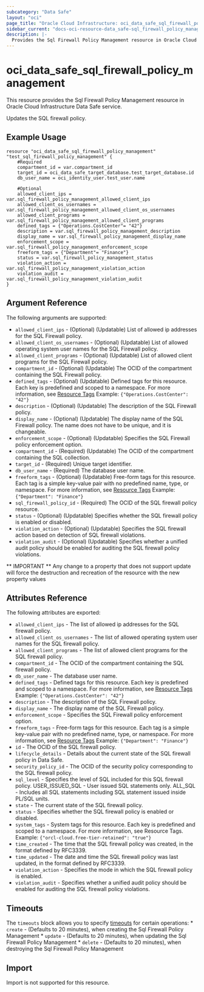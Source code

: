```yaml
---
subcategory: "Data Safe"
layout: "oci"
page_title: "Oracle Cloud Infrastructure: oci_data_safe_sql_firewall_policy_management"
sidebar_current: "docs-oci-resource-data_safe-sql_firewall_policy_management"
description: |-
  Provides the Sql Firewall Policy Management resource in Oracle Cloud Infrastructure Data Safe service
---
```


# oci_data_safe_sql_firewall_policy_management
This resource provides the Sql Firewall Policy Management resource in Oracle Cloud Infrastructure Data Safe service.

Updates the SQL firewall policy.

## Example Usage

```hcl
resource "oci_data_safe_sql_firewall_policy_management" "test_sql_firewall_policy_management" {
	#Required
	compartment_id = var.compartment_id
	target_id = oci_data_safe_target_database.test_target_database.id
	db_user_name = oci_identity_user.test_user.name
	
	#Optional
	allowed_client_ips = var.sql_firewall_policy_management_allowed_client_ips
	allowed_client_os_usernames = var.sql_firewall_policy_management_allowed_client_os_usernames
	allowed_client_programs = var.sql_firewall_policy_management_allowed_client_programs
	defined_tags = {"Operations.CostCenter"= "42"}
	description = var.sql_firewall_policy_management_description
	display_name = var.sql_firewall_policy_management_display_name
	enforcement_scope = var.sql_firewall_policy_management_enforcement_scope
	freeform_tags = {"Department"= "Finance"}
	status = var.sql_firewall_policy_management_status
	violation_action = var.sql_firewall_policy_management_violation_action
	violation_audit = var.sql_firewall_policy_management_violation_audit
}
```

## Argument Reference

The following arguments are supported:

* `allowed_client_ips` - (Optional) (Updatable) List of allowed ip addresses for the SQL Firewall policy.
* `allowed_client_os_usernames` - (Optional) (Updatable) List of allowed operating system user names for the SQL Firewall policy.
* `allowed_client_programs` - (Optional) (Updatable) List of allowed client programs for the SQL Firewall policy.
* `compartment_id` - (Optional) (Updatable) The OCID of the compartment containing the SQL Firewall policy.
* `defined_tags` - (Optional) (Updatable) Defined tags for this resource. Each key is predefined and scoped to a namespace. For more information, see [Resource Tags](https://docs.cloud.oracle.com/iaas/Content/General/Concepts/resourcetags.htm) Example: `{"Operations.CostCenter": "42"}` 
* `description` - (Optional) (Updatable) The description of the SQL Firewall policy.
* `display_name` - (Optional) (Updatable) The display name of the SQL Firewall policy. The name does not have to be unique, and it is changeable.
* `enforcement_scope` - (Optional) (Updatable) Specifies the SQL Firewall policy enforcement option.
* `compartment_id` - (Required) (Updatable) The OCID of the compartment containing the SQL collection.
* `target_id` - (Required) Unique target identifier.
* `db_user_name` - (Required) The database user name.
* `freeform_tags` - (Optional) (Updatable) Free-form tags for this resource. Each tag is a simple key-value pair with no predefined name, type, or namespace. For more information, see [Resource Tags](https://docs.cloud.oracle.com/iaas/Content/General/Concepts/resourcetags.htm)  Example: `{"Department": "Finance"}` 
* `sql_firewall_policy_id` - (Required) The OCID of the SQL firewall policy resource.
* `status` - (Optional) (Updatable) Specifies whether the SQL firewall policy is enabled or disabled.
* `violation_action` - (Optional) (Updatable) Specifies the SQL firewall action based on detection of SQL firewall violations.
* `violation_audit` - (Optional) (Updatable) Specifies whether a unified audit policy should be enabled for auditing the SQL firewall policy violations.


** IMPORTANT **
Any change to a property that does not support update will force the destruction and recreation of the resource with the new property values

## Attributes Reference

The following attributes are exported:

* `allowed_client_ips` - The list of allowed ip addresses for the SQL firewall policy.
* `allowed_client_os_usernames` - The list of allowed operating system user names for the SQL firewall policy.
* `allowed_client_programs` - The list of allowed client programs for the SQL firewall policy.
* `compartment_id` - The OCID of the compartment containing the SQL firewall policy.
* `db_user_name` - The database user name.
* `defined_tags` - Defined tags for this resource. Each key is predefined and scoped to a namespace. For more information, see [Resource Tags](https://docs.cloud.oracle.com/iaas/Content/General/Concepts/resourcetags.htm) Example: `{"Operations.CostCenter": "42"}` 
* `description` - The description of the SQL Firewall policy.
* `display_name` - The display name of the SQL Firewall policy.
* `enforcement_scope` - Specifies the SQL Firewall policy enforcement option.
* `freeform_tags` - Free-form tags for this resource. Each tag is a simple key-value pair with no predefined name, type, or namespace. For more information, see [Resource Tags](https://docs.cloud.oracle.com/iaas/Content/General/Concepts/resourcetags.htm)  Example: `{"Department": "Finance"}` 
* `id` - The OCID of the SQL firewall policy.
* `lifecycle_details` - Details about the current state of the SQL firewall policy in Data Safe.
* `security_policy_id` - The OCID of the security policy corresponding to the SQL firewall policy.
* `sql_level` - Specifies the level of SQL included for this SQL firewall policy. USER_ISSUED_SQL - User issued SQL statements only. ALL_SQL - Includes all SQL statements including SQL statement issued inside PL/SQL units. 
* `state` - The current state of the SQL firewall policy.
* `status` - Specifies whether the SQL firewall policy is enabled or disabled.
* `system_tags` - System tags for this resource. Each key is predefined and scoped to a namespace. For more information, see Resource Tags. Example: `{"orcl-cloud.free-tier-retained": "true"}` 
* `time_created` - The time that the SQL firewall policy was created, in the format defined by RFC3339.
* `time_updated` - The date and time the SQL firewall policy was last updated, in the format defined by RFC3339.
* `violation_action` - Specifies the mode in which the SQL firewall policy is enabled.
* `violation_audit` - Specifies whether a unified audit policy should be enabled for auditing the SQL firewall policy violations.

## Timeouts

The `timeouts` block allows you to specify [timeouts](https://registry.terraform.io/providers/oracle/oci/latest/docs/guides/changing_timeouts) for certain operations:
	* `create` - (Defaults to 20 minutes), when creating the Sql Firewall Policy Management
	* `update` - (Defaults to 20 minutes), when updating the Sql Firewall Policy Management
	* `delete` - (Defaults to 20 minutes), when destroying the Sql Firewall Policy Management


## Import

Import is not supported for this resource.

